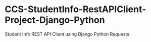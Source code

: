 # CCS-StudentInfo-RestAPIClient-Project-Django-Python
 Student Info REST API Client using Django Python Requests
